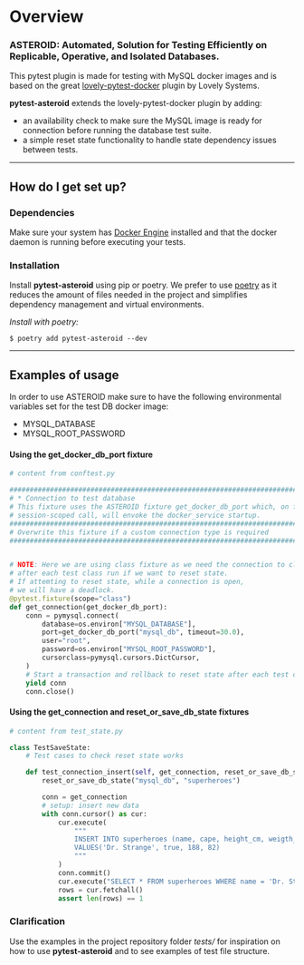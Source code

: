 # Overview

### __ASTEROID__: Automated, Solution for Testing Efficiently on Replicable, Operative, and Isolated Databases.

This pytest plugin is made for testing with MySQL docker images and is based on the great [lovely-pytest-docker](https://github.com/lovelysystems/lovely-pytest-docker "lovely-pytest-docker GitHub") plugin by Lovely Systems.

__pytest-asteroid__ extends the lovely-pytest-docker plugin by adding:
- an availability check to make sure the MySQL image is ready for connection before running the database test suite.
- a simple reset state functionality to handle state dependency issues between tests.

---
## How do I get set up?

### Dependencies
Make sure your system has [Docker Engine](https://docs.docker.com/engine/install/) installed and that the docker daemon is running before executing your tests.

### Installation

Install __pytest-asteroid__ using pip or poetry. We prefer to use [poetry](https://python-poetry.org/) as it reduces the amount of files needed in the project and simplifies dependency management and virtual environments.

_Install with poetry:_
```shell
$ poetry add pytest-asteroid --dev
```

---
## Examples of usage

In order to use ASTEROID make sure to have the following environmental variables set for the test DB docker image:
* MYSQL_DATABASE
* MYSQL_ROOT_PASSWORD

#### Using the get_docker_db_port fixture
```python
# content from conftest.py

###############################################################################
# * Connection to test database
# This fixture uses the ASTEROID fixture get_docker_db_port which, on first
# session-scoped call, will envoke the docker_service startup.
###############################################################################
# Overwrite this fixture if a custom connection type is required
###############################################################################


# NOTE: Here we are using class fixture as we need the connection to close again
# after each test class run if we want to reset state.
# If attemting to reset state, while a connection is open,
# we will have a deadlock.
@pytest.fixture(scope="class")
def get_connection(get_docker_db_port):
    conn = pymysql.connect(
        database=os.environ["MYSQL_DATABASE"],
        port=get_docker_db_port("mysql_db", timeout=30.0),
        user="root",
        password=os.environ["MYSQL_ROOT_PASSWORD"],
        cursorclass=pymysql.cursors.DictCursor,
    )
    # Start a transaction and rollback to reset state after each test class execution
    yield conn
    conn.close()

```

#### Using the get_connection and reset_or_save_db_state fixtures
```python
# content from test_state.py

class TestSaveState:
    # Test cases to check reset state works

    def test_connection_insert(self, get_connection, reset_or_save_db_state):
        reset_or_save_db_state("mysql_db", "superheroes")

        conn = get_connection
        # setup: insert new data
        with conn.cursor() as cur:
            cur.execute(
                """
                INSERT INTO superheroes (name, cape, height_cm, weigth_kg)
                VALUES('Dr. Strange', true, 188, 82)
                """
            )
            conn.commit()
            cur.execute("SELECT * FROM superheroes WHERE name = 'Dr. Strange'")
            rows = cur.fetchall()
            assert len(rows) == 1

```

### Clarification
Use the examples in the project repository folder _*tests/*_ for inspiration on how to use __pytest-asteroid__ and to see examples of test file structure.
